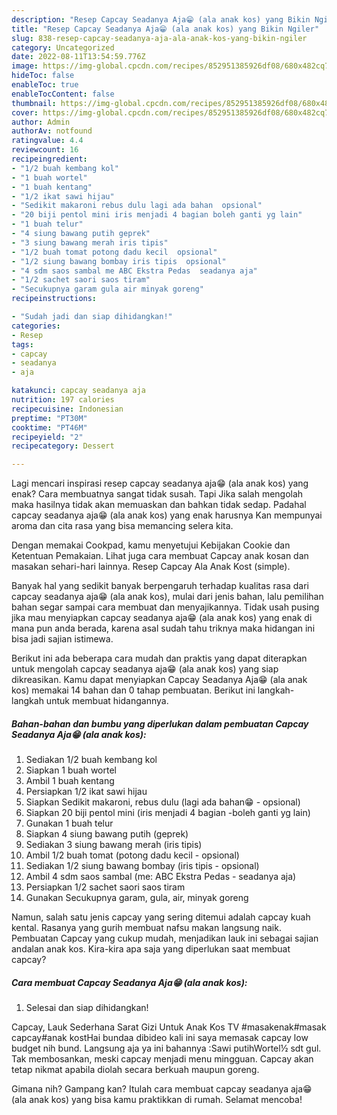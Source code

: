 ```yaml
---
description: "Resep Capcay Seadanya Aja😁 (ala anak kos) yang Bikin Ngiler"
title: "Resep Capcay Seadanya Aja😁 (ala anak kos) yang Bikin Ngiler"
slug: 838-resep-capcay-seadanya-aja-ala-anak-kos-yang-bikin-ngiler
category: Uncategorized
date: 2022-08-11T13:54:59.776Z
image: https://img-global.cpcdn.com/recipes/852951385926df08/680x482cq70/capcay-seadanya-aja-ala-anak-kos-foto-resep-utama.jpg
hideToc: false
enableToc: true
enableTocContent: false
thumbnail: https://img-global.cpcdn.com/recipes/852951385926df08/680x482cq70/capcay-seadanya-aja-ala-anak-kos-foto-resep-utama.jpg
cover: https://img-global.cpcdn.com/recipes/852951385926df08/680x482cq70/capcay-seadanya-aja-ala-anak-kos-foto-resep-utama.jpg
author: Admin
authorAv: notfound
ratingvalue: 4.4
reviewcount: 16
recipeingredient:
- "1/2 buah kembang kol"
- "1 buah wortel"
- "1 buah kentang"
- "1/2 ikat sawi hijau"
- "Sedikit makaroni rebus dulu lagi ada bahan  opsional"
- "20 biji pentol mini iris menjadi 4 bagian boleh ganti yg lain"
- "1 buah telur"
- "4 siung bawang putih geprek"
- "3 siung bawang merah iris tipis"
- "1/2 buah tomat potong dadu kecil  opsional"
- "1/2 siung bawang bombay iris tipis  opsional"
- "4 sdm saos sambal me ABC Ekstra Pedas  seadanya aja"
- "1/2 sachet saori saos tiram"
- "Secukupnya garam gula air minyak goreng"
recipeinstructions:

- "Sudah jadi dan siap dihidangkan!"
categories:
- Resep
tags:
- capcay
- seadanya
- aja

katakunci: capcay seadanya aja 
nutrition: 197 calories
recipecuisine: Indonesian
preptime: "PT30M"
cooktime: "PT46M"
recipeyield: "2"
recipecategory: Dessert

---
```



Lagi mencari inspirasi resep capcay seadanya aja😁 (ala anak kos) yang enak? Cara membuatnya sangat tidak susah. Tapi Jika salah mengolah maka hasilnya tidak akan memuaskan dan bahkan tidak sedap. Padahal capcay seadanya aja😁 (ala anak kos) yang enak harusnya Kan mempunyai aroma dan cita rasa yang bisa memancing selera kita.


Dengan memakai Cookpad, kamu menyetujui Kebijakan Cookie dan Ketentuan Pemakaian. Lihat juga cara membuat Capcay anak kosan dan masakan sehari-hari lainnya. Resep Capcay Ala Anak Kost (simple).

Banyak hal yang sedikit banyak berpengaruh terhadap kualitas rasa dari capcay seadanya aja😁 (ala anak kos), mulai dari jenis bahan, lalu pemilihan bahan segar sampai cara membuat dan menyajikannya. Tidak usah pusing jika mau menyiapkan capcay seadanya aja😁 (ala anak kos) yang enak di mana pun anda berada, karena asal sudah tahu triknya maka hidangan ini bisa jadi sajian istimewa.


Berikut ini ada beberapa cara mudah dan praktis yang dapat diterapkan untuk mengolah capcay seadanya aja😁 (ala anak kos) yang siap dikreasikan. Kamu dapat menyiapkan Capcay Seadanya Aja😁 (ala anak kos) memakai 14 bahan dan 0 tahap pembuatan. Berikut ini langkah-langkah untuk membuat hidangannya.

<!--inarticleads1-->

##### Bahan-bahan dan bumbu yang diperlukan dalam pembuatan Capcay Seadanya Aja😁 (ala anak kos):

1. Sediakan 1/2 buah kembang kol
1. Siapkan 1 buah wortel
1. Ambil 1 buah kentang
1. Persiapkan 1/2 ikat sawi hijau
1. Siapkan Sedikit makaroni, rebus dulu (lagi ada bahan😁 - opsional)
1. Siapkan 20 biji pentol mini (iris menjadi 4 bagian -boleh ganti yg lain)
1. Gunakan 1 buah telur
1. Siapkan 4 siung bawang putih (geprek)
1. Sediakan 3 siung bawang merah (iris tipis)
1. Ambil 1/2 buah tomat (potong dadu kecil - opsional)
1. Sediakan 1/2 siung bawang bombay (iris tipis - opsional)
1. Ambil 4 sdm saos sambal (me: ABC Ekstra Pedas - seadanya aja)
1. Persiapkan 1/2 sachet saori saos tiram
1. Gunakan Secukupnya garam, gula, air, minyak goreng


Namun, salah satu jenis capcay yang sering ditemui adalah capcay kuah kental. Rasanya yang gurih membuat nafsu makan langsung naik. Pembuatan Capcay yang cukup mudah, menjadikan lauk ini sebagai sajian andalan anak kos. Kira-kira apa saja yang diperlukan saat membuat capcay? 

<!--inarticleads2-->

##### Cara membuat Capcay Seadanya Aja😁 (ala anak kos):


1. Selesai dan siap dihidangkan!

Capcay, Lauk Sederhana Sarat Gizi Untuk Anak Kos TV #masakenak#masak capcay#anak kostHai bundaa dibideo kali ini saya memasak capcay low budget nih bund. Langsung aja ya ini bahannya :Sawi putihWortel½ sdt gul. Tak membosankan, meski capcay menjadi menu mingguan. Capcay akan tetap nikmat apabila diolah secara berkuah maupun goreng. 

Gimana nih? Gampang kan? Itulah cara membuat capcay seadanya aja😁 (ala anak kos) yang bisa kamu praktikkan di rumah. Selamat mencoba!
